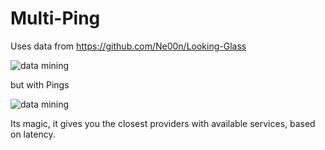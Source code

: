 # Multi-Ping

Uses data from https://github.com/Ne00n/Looking-Glass

![data mining](https://assets-cache0.moviebreak.de/system/bilder/story/photo/596dd05a6e73330b15070000/Multi_Pass1.jpg)

but with Pings

![data mining](https://thumbs.gfycat.com/MisguidedReasonableFulmar-max-1mb.gif)

Its magic, it gives you the closest providers with available services, based on latency.
